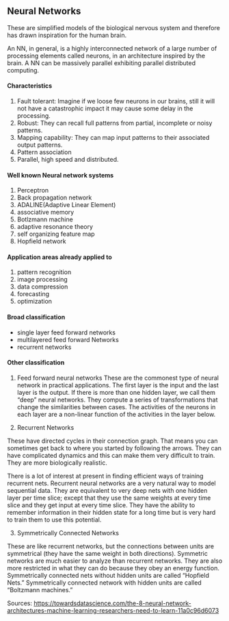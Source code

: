## Neural Networks

These are simplified models of the biological nervous system and therefore has drawn inspiration for the human brain.

An NN, in general, is a highly interconnected network of a large number of processing elements called neurons, in an architecture inspired by the brain. A NN can be massively parallel exhibiting parallel distributed computing.

#### Characteristics
1. Fault tolerant: Imagine if we loose few neurons in our brains, still it will not have a catastrophic impact it may cause some delay in the processing.
2. Robust: They can recall full patterns from partial, incomplete or noisy patterns.
3. Mapping capability: They can map input patterns to their associated output patterns.
4. Pattern association
5. Parallel, high speed and distributed.

#### Well known Neural network systems
1. Perceptron
2. Back propagation network
3. ADALINE(Adaptive Linear Element)
4. associative memory
5. Botlzmann machine
6. adaptive resonance theory
7. self organizing feature map
8. Hopfield network

#### Application areas already applied to
1. pattern recognition
2. image processing
3. data compression
4. forecasting
5. optimization

#### Broad classification
* single layer feed forward networks
* multilayered feed forward Networks
* recurrent networks


#### Other classification
1. Feed forward neural networks
These are the commonest type of neural network in practical applications. The first layer is the input and the last layer is the output. If there is more than one hidden layer, we call them “deep” neural networks. They compute a series of transformations that change the similarities between cases. The activities of the neurons in each layer are a non-linear function of the activities in the layer below.

2. Recurrent Networks

These have directed cycles in their connection graph. That means you can sometimes get back to where you started by following the arrows. They can have complicated dynamics and this can make them very difficult to train. They are more biologically realistic.

There is a lot of interest at present in finding efficient ways of training recurrent nets. Recurrent neural networks are a very natural way to model sequential data. They are equivalent to very deep nets with one hidden layer per time slice; except that they use the same weights at every time slice and they get input at every time slice. They have the ability to remember information in their hidden state for a long time but is very hard to train them to use this potential.

3. Symmetrically Connected Networks

These are like recurrent networks, but the connections between units are symmetrical (they have the same weight in both directions). Symmetric networks are much easier to analyze than recurrent networks. They are also more restricted in what they can do because they obey an energy function. Symmetrically connected nets without hidden units are called “Hopfield Nets.” Symmetrically connected network with hidden units are called “Boltzmann machines.”


Sources: 
https://towardsdatascience.com/the-8-neural-network-architectures-machine-learning-researchers-need-to-learn-11a0c96d6073

